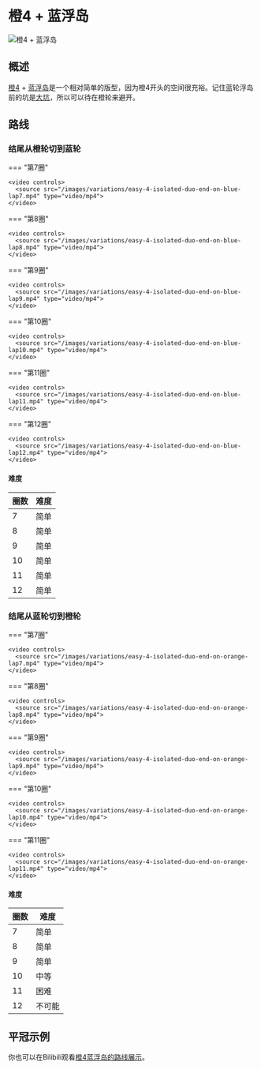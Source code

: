 # 橙4 + 蓝浮岛

![橙4 + 蓝浮岛](../images/variations/easy-4-isolated-duo.jpg)

## 概述

[橙4](../rolls/easy-4.md#橙轮) + [蓝浮岛](../rolls/isolated-duo.md#蓝轮)是一个相对简单的版型，因为橙4开头的空间很充裕。记住蓝轮浮岛前的坑是[大坑](../advanced/isolated-duo-god-jumps.md)，所以可以待在橙轮来避开。

## 路线

### 结尾从橙轮切到蓝轮

=== "第7圈"

    <video controls>
      <source src="/images/variations/easy-4-isolated-duo-end-on-blue-lap7.mp4" type="video/mp4">
    </video>

=== "第8圈"

    <video controls>
      <source src="/images/variations/easy-4-isolated-duo-end-on-blue-lap8.mp4" type="video/mp4">
    </video>

=== "第9圈"

    <video controls>
      <source src="/images/variations/easy-4-isolated-duo-end-on-blue-lap9.mp4" type="video/mp4">
    </video>

=== "第10圈"

    <video controls>
      <source src="/images/variations/easy-4-isolated-duo-end-on-blue-lap10.mp4" type="video/mp4">
    </video>

=== "第11圈"

    <video controls>
      <source src="/images/variations/easy-4-isolated-duo-end-on-blue-lap11.mp4" type="video/mp4">
    </video>

=== "第12圈"

    <video controls>
      <source src="/images/variations/easy-4-isolated-duo-end-on-blue-lap12.mp4" type="video/mp4">
    </video>

#### 难度

| 圈数 | 难度 |
| ----- | ---------- |
| 7     | 简单       |
| 8     | 简单       |
| 9     | 简单       |
| 10    | 简单       |
| 11    | 简单       |
| 12    | 简单       |

### 结尾从蓝轮切到橙轮

=== "第7圈"

    <video controls>
      <source src="/images/variations/easy-4-isolated-duo-end-on-orange-lap7.mp4" type="video/mp4">
    </video>

=== "第8圈"

    <video controls>
      <source src="/images/variations/easy-4-isolated-duo-end-on-orange-lap8.mp4" type="video/mp4">
    </video>

=== "第9圈"

    <video controls>
      <source src="/images/variations/easy-4-isolated-duo-end-on-orange-lap9.mp4" type="video/mp4">
    </video>

=== "第10圈"

    <video controls>
      <source src="/images/variations/easy-4-isolated-duo-end-on-orange-lap10.mp4" type="video/mp4">
    </video>

=== "第11圈"

    <video controls>
      <source src="/images/variations/easy-4-isolated-duo-end-on-orange-lap11.mp4" type="video/mp4">
    </video>

#### 难度

| 圈数 | 难度 |
| ----- | ---------- |
| 7     | 简单       |
| 8     | 简单       |
| 9     | 简单       |
| 10    | 中等       |
| 11    | 困难       |
| 12    | 不可能     |

## 平冠示例

你也可以在Bilibili观看[橙4蓝浮岛的路线展示](https://www.bilibili.com/video/BV1PB4y1i7fh?p=1)。

